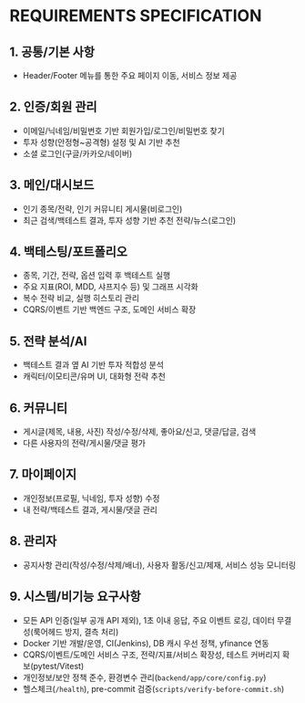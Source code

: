 # REQUIREMENTS SPECIFICATION

## 1. 공통/기본 사항

- Header/Footer 메뉴를 통한 주요 페이지 이동, 서비스 정보 제공


## 2. 인증/회원 관리

- 이메일/닉네임/비밀번호 기반 회원가입/로그인/비밀번호 찾기
- 투자 성향(안정형~공격형) 설정 및 AI 기반 추천
- 소셜 로그인(구글/카카오/네이버)

## 3. 메인/대시보드

- 인기 종목/전략, 인기 커뮤니티 게시물(비로그인)
- 최근 검색/백테스트 결과, 투자 성향 기반 추천 전략/뉴스(로그인)

## 4. 백테스팅/포트폴리오

- 종목, 기간, 전략, 옵션 입력 후 백테스트 실행
- 주요 지표(ROI, MDD, 샤프지수 등) 및 그래프 시각화
- 복수 전략 비교, 실행 히스토리 관리
- CQRS/이벤트 기반 백엔드 구조, 도메인 서비스 확장

## 5. 전략 분석/AI

- 백테스트 결과 옆 AI 기반 투자 적합성 분석
- 캐릭터/이모티콘/유머 UI, 대화형 전략 추천

## 6. 커뮤니티

- 게시글(제목, 내용, 사진) 작성/수정/삭제, 좋아요/신고, 댓글/답글, 검색
- 다른 사용자의 전략/게시물/댓글 평가

## 7. 마이페이지

- 개인정보(프로필, 닉네임, 투자 성향) 수정
- 내 전략/백테스트 결과, 게시물/댓글 관리

## 8. 관리자

- 공지사항 관리(작성/수정/삭제/배너), 사용자 활동/신고/제재, 서비스 성능 모니터링

## 9. 시스템/비기능 요구사항

- 모든 API 인증(일부 공개 API 제외), 1초 이내 응답, 주요 이벤트 로깅, 데이터 무결성(룩어헤드 방지, 결측 처리)
- Docker 기반 개발/운영, CI(Jenkins), DB 캐시 우선 정책, yfinance 연동
- CQRS/이벤트/도메인 서비스 구조, 전략/지표/서비스 확장성, 테스트 커버리지 확보(pytest/Vitest)
- 개인정보/보안 정책 준수, 환경변수 관리(`backend/app/core/config.py`)
- 헬스체크(`/health`), pre-commit 검증(`scripts/verify-before-commit.sh`)